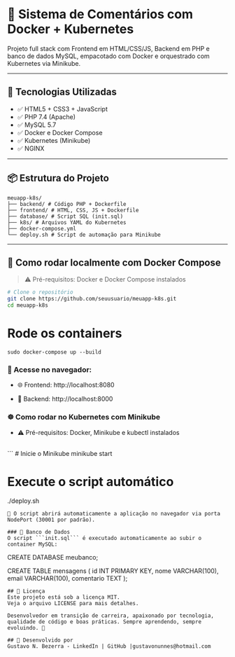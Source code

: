 # 💬 Sistema de Comentários com Docker + Kubernetes

Projeto full stack com Frontend em HTML/CSS/JS, Backend em PHP e banco de dados MySQL, empacotado com Docker e orquestrado com Kubernetes via Minikube.

---

## 🚀 Tecnologias Utilizadas

- ✅ HTML5 + CSS3 + JavaScript
- ✅ PHP 7.4 (Apache)
- ✅ MySQL 5.7
- ✅ Docker e Docker Compose
- ✅ Kubernetes (Minikube)
- ✅ NGINX

---

## 📦 Estrutura do Projeto

```
meuapp-k8s/
├── backend/ # Código PHP + Dockerfile
├── frontend/ # HTML, CSS, JS + Dockerfile
├── database/ # Script SQL (init.sql)
├── k8s/ # Arquivos YAML do Kubernetes
├── docker-compose.yml
└── deploy.sh # Script de automação para Minikube
```

---

## 🧪 Como rodar localmente com Docker Compose

> ⚠️ Pré-requisitos: Docker e Docker Compose instalados

```bash
# Clone o repositório
git clone https://github.com/seuusuario/meuapp-k8s.git
cd meuapp-k8s
```
# Rode os containers
```
sudo docker-compose up --build
```
### 📍 Acesse no navegador:

- 🌐 Frontend: http://localhost:8080

-  🧠 Backend: http://localhost:8000

### ☸️ Como rodar no Kubernetes com Minikube <br> 

-  ⚠️ Pré-requisitos: Docker, Minikube e kubectl instalados
<br>
```
# Inicie o Minikube
minikube start

# Execute o script automático
./deploy.sh
```
📍 O script abrirá automaticamente a aplicação no navegador via porta NodePort (30001 por padrão).

### 🧠 Banco de Dados
O script ```init.sql``` é executado automaticamente ao subir o container MySQL:

```
CREATE DATABASE meubanco;

CREATE TABLE mensagens (
  id INT PRIMARY KEY,
  nome VARCHAR(100),
  email VARCHAR(100),
  comentario TEXT
);
```
## 📄 Licença
Este projeto está sob a licença MIT.
Veja o arquivo LICENSE para mais detalhes.

Desenvolvedor em transição de carreira, apaixonado por tecnologia, qualidade de código e boas práticas. Sempre aprendendo, sempre evoluindo. 🚀

## 👤 Desenvolvido por
Gustavo N. Bezerra - LinkedIn | GitHub |gustavonunnes@hotmail.com